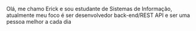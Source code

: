Olá, me chamo Erick e sou estudante de Sistemas de Informação, atualmente meu foco é ser desenvolvedor back-end/REST API e ser uma pessoa melhor a cada dia
